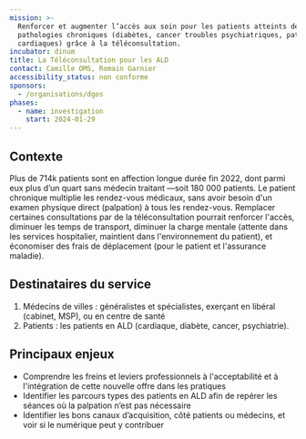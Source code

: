 ```yaml
---
mission: >-
  Renforcer et augmenter l’accès aux soin pour les patients atteints de
  pathologies chroniques (diabètes, cancer troubles psychiatriques, pathologies
  cardiaques) grâce à la téléconsultation.
incubator: dinum
title: La Téléconsultation pour les ALD
contact: Camille OMS, Romain Garnier
accessibility_status: non conforme
sponsors:
  - /organisations/dgos
phases:
  - name: investigation
    start: 2024-01-29
---
```

## Contexte

Plus de 714k patients sont en affection longue durée fin 2022, dont parmi eux plus d’un quart sans médecin traitant —soit 180 000 patients. Le patient chronique multiplie les rendez-vous médicaux, sans avoir besoin d'un examen physique direct (palpation) à tous les rendez-vous. Remplacer certaines consultations par de la téléconsultation pourrait renforcer l'accès, diminuer les temps de transport, diminuer la charge mentale (attente dans les services hospitalier, maintient dans l'environnement du patient), et économiser des frais de déplacement (pour le patient et l'assurance maladie).

## Destinataires du service

1. Médecins de villes : généralistes et spécialistes, exerçant en libéral (cabinet, MSP), ou en centre de santé
2. Patients : les patients en ALD (cardiaque, diabète, cancer, psychiatrie).


## Principaux enjeux

* Comprendre les freins et leviers professionnels à l'acceptabilité et à l'intégration de cette nouvelle offre dans les pratiques
* Identifier les parcours types des patients en ALD afin de repérer les séances où la palpation n’est pas nécessaire
* Identifier les bons canaux d’acquisition, côté patients ou médecins, et voir si le numérique peut y contribuer